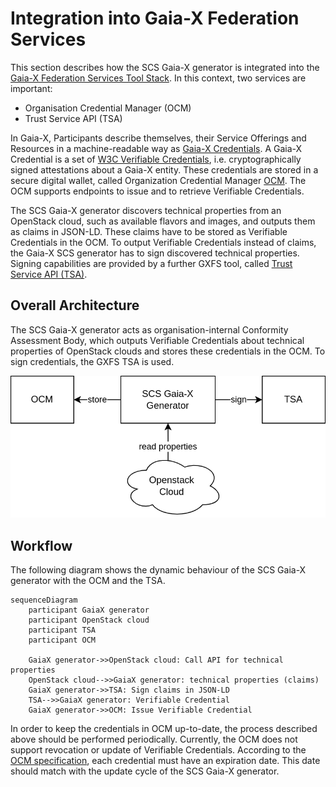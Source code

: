 # Integration into Gaia-X Federation Services

This section describes how the SCS Gaia-X generator is integrated into the [Gaia-X Federation Services Tool Stack](https://www.gxfs.eu/specifications/). In this context, two services are important:

- Organisation Credential Manager (OCM)
- Trust Service API (TSA)

In Gaia-X, Participants describe themselves, their Service Offerings and Resources in a machine-readable way as [Gaia-X Credentials](https://gitlab.com/gaia-x/glossary/-/blob/main/docs/Gaia-X_credentials.md). A Gaia-X Credential is a set of [W3C Verifiable Credentials](https://www.w3.org/TR/vc-data-model/), i.e. cryptographically signed attestations about a Gaia-X entity. These credentials are stored in a secure digital wallet, called Organization Credential Manager [OCM](https://www.gxfs.eu/organizational-credential-manager/). The OCM supports endpoints to issue and to retrieve Verifiable Credentials. 

The SCS Gaia-X generator discovers technical properties from an OpenStack cloud, such as available flavors and images, and outputs them as claims in JSON-LD. These claims have to be stored as Verifiable Credentials in the OCM. To output Verifiable Credentials instead of claims, the Gaia-X SCS generator has to sign discovered technical properties. Signing capabilities are provided by a further GXFS tool, called [Trust Service API (TSA)](https://www.gxfs.eu/trust-services-api/). 

## Overall Architecture
The SCS Gaia-X generator acts as organisation-internal Conformity Assessment Body, which outputs Verifiable Credentials about technical properties of OpenStack clouds and stores these credentials in the OCM. To sign credentials, the GXFS TSA is used.

 ![xfsc-Architecture](figures/architecure-xfsc.png "Integration of SCS Gaia-X Generator into XFSC Landscape")

## Workflow
The following diagram shows the dynamic behaviour of the SCS Gaia-X generator with the OCM and the TSA. 

```mermaid
sequenceDiagram
    participant GaiaX generator
    participant OpenStack cloud
    participant TSA
    participant OCM
    
    GaiaX generator->>OpenStack cloud: Call API for technical properties
    OpenStack cloud-->>GaiaX generator: technical properties (claims)
    GaiaX generator->>TSA: Sign claims in JSON-LD
    TSA-->>GaiaX generator: Verifiable Credential
    GaiaX generator->>OCM: Issue Verifiable Credential
```

In order to keep the credentials in OCM up-to-date, the process described above should be performed periodically. Currently, the OCM does not support revocation or update of Verifiable Credentials. According to the [OCM specification](https://www.gxfs.eu/download/1746/), each credential must have an expiration date. This date should match with the update cycle of the SCS Gaia-X generator.
